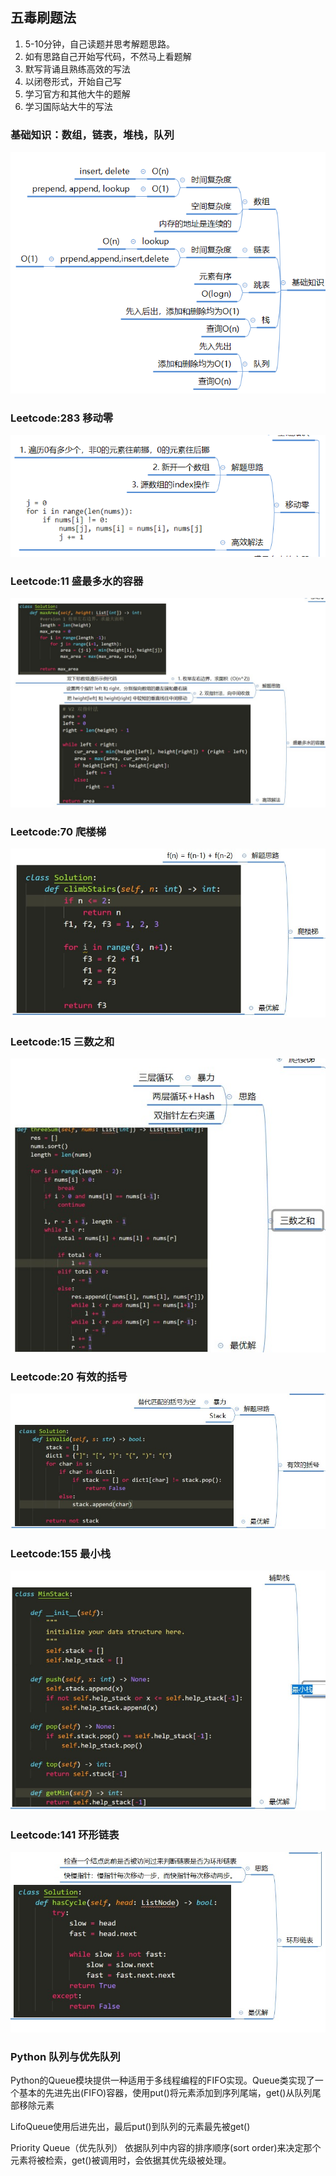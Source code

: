 ## 五毒刷题法
1. 5-10分钟，自己读题并思考解题思路。
2. 如有思路自己开始写代码，不然马上看题解
3. 默写背诵且熟练高效的写法
4. 以闭卷形式，开始自己写
5. 学习官方和其他大牛的题解
6. 学习国际站大牛的写法

### 基础知识：数组，链表，堆栈，队列
![BaseKnowlege](../img/baseknowledge.PNG)
### Leetcode:283 移动零
![283](../img/283.png)

### Leetcode:11 盛最多水的容器
![11](../img/11.jpg)

### Leetcode:70 爬楼梯
![70](../img/70.jpg)

### Leetcode:15 三数之和
![15](../img/15.jpg)

### Leetcode:20 有效的括号
![20](../img/20.jpg)

### Leetcode:155 最小栈
![155](../img/155.jpg)

### Leetcode:141 环形链表
![141](../img/141.jpg)

### Python 队列与优先队列

  Python的Queue模块提供一种适用于多线程编程的FIFO实现。Queue类实现了一个基本的先进先出(FIFO)容器，使用put()将元素添加到序列尾端，get()从队列尾部移除元素

  LifoQueue使用后进先出，最后put()到队列的元素最先被get()

  Priority Queue（优先队列）
  依据队列中内容的排序顺序(sort order)来决定那个元素将被检索，get()被调用时，会依据其优先级被处理。
  
